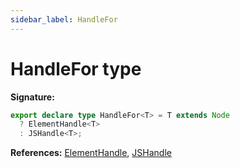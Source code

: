 ```yaml
---
sidebar_label: HandleFor
---
```


# HandleFor type

**Signature:**

```typescript
export declare type HandleFor<T> = T extends Node
  ? ElementHandle<T>
  : JSHandle<T>;
```

**References:** [ElementHandle](./puppeteer.elementhandle.md), [JSHandle](./puppeteer.jshandle.md)
